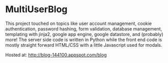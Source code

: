 # MultiUserBlog

This project touched on topics like user account management, cookie authentication, password hashing, form validation, database management, templating with jinja2, google app engine, google datastore, and (probably) more! The server side code is written in Python while the front end code is mostly straight forward HTML/CSS with a little Javascript used for modals.

Hosted at: http://blog-144100.appspot.com/blog

